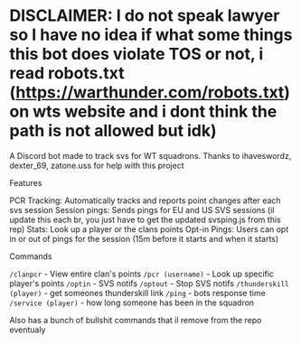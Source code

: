 # DISCLAIMER: I do not speak lawyer so I have no idea if what some things this bot does violate TOS or not, i read robots.txt (https://warthunder.com/robots.txt) on wts website and i dont think the path is not allowed but idk)

A Discord bot made to track svs for WT squadrons. 
Thanks to ihaveswordz, dexter_69, zatone.uss for help with this project

Features

PCR Tracking: Automatically tracks and reports point changes after each svs session
Session pings: Sends pings for EU and US SVS sessions (il update this each br, you just have to get the updated svsping.js from this rep)
Stats: Look up a player or the clans points
Opt-in Pings: Users can opt in or out of pings for the session (15m before it starts and when it starts)

Commands

`/clanpcr` - View entire clan's points
`/pcr (username)` - Look up specific player's points
`/optin` - SVS notifs
`/optout` - Stop SVS notifs
`/thunderskill (player)` - get someones thunderskill link 
`/ping` - bots response time 
`/service (player)` - how long someone has been in the squadron

Also has a bunch of bullshit commands that il remove from the repo eventualy
